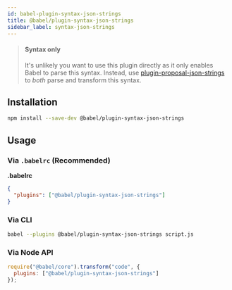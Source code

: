 ```yaml
---
id: babel-plugin-syntax-json-strings
title: @babel/plugin-syntax-json-strings
sidebar_label: syntax-json-strings
---
```


> #### Syntax only
>
> It's unlikely you want to use this plugin directly as it only enables Babel to parse this syntax. Instead, use [plugin-proposal-json-strings](babeljs.io/docs/en/plugin-proposal-json-strings.md) to _both_ parse and transform this syntax.

## Installation

```sh
npm install --save-dev @babel/plugin-syntax-json-strings
```

## Usage

### Via `.babelrc` (Recommended)

**.babelrc**

```json
{
  "plugins": ["@babel/plugin-syntax-json-strings"]
}
```

### Via CLI

```sh
babel --plugins @babel/plugin-syntax-json-strings script.js
```

### Via Node API

```javascript
require("@babel/core").transform("code", {
  plugins: ["@babel/plugin-syntax-json-strings"]
});
```

